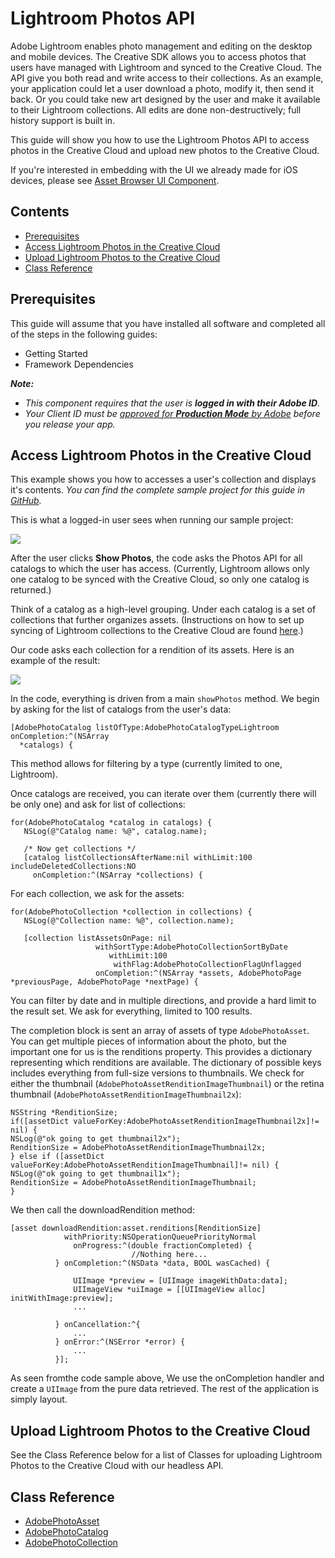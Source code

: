 # Lightroom Photos API

Adobe Lightroom enables photo management and editing on the desktop and mobile devices. The Creative SDK allows you to access photos that users have managed with Lightroom and synced to the Creative Cloud.  The API give you both read and write access to their collections. As an example, your application could let a user download a photo, modify it, then send it back. Or you could take new art designed by the user and make it available to their Lightroom collections. All edits are done non-destructively; full history support is built in.

This guide will show you how to use the Lightroom Photos API to access photos in the Creative Cloud and upload new photos to the Creative Cloud.

If you're interested in embedding with the UI we already made for iOS devices, please see [Asset Browser UI Component](/articles/assetbrowser/index.html).

## Contents

- [Prerequisites](#prerequisites)
- [Access Lightroom Photos in the Creative Cloud](#access)
- [Upload Lightroom Photos to the Creative Cloud](#upload)
- [Class Reference](#reference)

<a name="prerequisites"></a>

## Prerequisites

This guide will assume that you have installed all software and completed all of the steps in the following guides:

* Getting Started
* Framework Dependencies

_**Note:**_

*   _This component requires that the user is **logged in with their Adobe ID**._
*   _Your Client ID must be [approved for **Production Mode** by Adobe](https://creativesdk.zendesk.com/hc/en-us/articles/204601215-How-to-complete-the-Production-Client-ID-Request) before you release your app._

<a name="access"></a>
## Access Lightroom Photos in the Creative Cloud

This example shows you how to accesses a user's collection and displays it's contents.
*You can find the complete sample project for this guide in <a href="https://github.com/CreativeSDK/ios-getting-started-samples" target="_blank">GitHub</a>.*

This is what a logged-in user sees when running our sample project:

![](https://aviarystatic.s3.amazonaws.com/creativesdk/ios/photos/photos1.jpg)

After the user clicks **Show Photos**, the code asks the Photos API for all catalogs to which the user has access. (Currently, Lightroom allows only one catalog to be synced with the Creative Cloud, so only one catalog is returned.)

Think of a catalog as a high-level grouping. Under each catalog is a set of collections that further organizes assets. (Instructions on how to set up syncing of Lightroom collections to the Creative Cloud are found [here](https://helpx.adobe.com/lightroom/help/lightroom-mobile-desktop-features.html).)

Our code asks each collection for a rendition of its assets. Here is an example of the result:

![](https://aviarystatic.s3.amazonaws.com/creativesdk/ios/photos/photos2.jpg)

In the code, everything is driven from a main `showPhotos` method. We begin by asking for the list of catalogs from the user's data:

    [AdobePhotoCatalog listOfType:AdobePhotoCatalogTypeLightroom onCompletion:^(NSArray
      *catalogs) {

This method allows for filtering by a type (currently limited to one, Lightroom).

Once catalogs are received, you can iterate over them (currently there will be only one) and ask for list of collections:

    for(AdobePhotoCatalog *catalog in catalogs) {
       NSLog(@"Catalog name: %@", catalog.name);

       /* Now get collections */
       [catalog listCollectionsAfterName:nil withLimit:100 includeDeletedCollections:NO
         onCompletion:^(NSArray *collections) {

For each collection, we ask for the assets:

    for(AdobePhotoCollection *collection in collections) {
       NSLog(@"Collection name: %@", collection.name);

       [collection listAssetsOnPage: nil
                       withSortType:AdobePhotoCollectionSortByDate
                          withLimit:100
                           withFlag:AdobePhotoCollectionFlagUnflagged
                       onCompletion:^(NSArray *assets, AdobePhotoPage *previousPage, AdobePhotoPage *nextPage) {

You can filter by date and in multiple directions, and provide a hard limit to the result set. We ask for everything, limited to 100 results.

The completion block is sent an array of assets of type `AdobePhotoAsset`. You can get multiple pieces of information about the photo, but the important one for us is the renditions property. This provides a dictionary representing which renditions are available. The dictionary of possible keys includes everything from full-size versions to thumbnails. We check for either the thumbnail (`AdobePhotoAssetRenditionImageThumbnail`) or the retina thumbnail (`AdobePhotoAssetRenditionImageThumbnail2x`):

    NSString *RenditionSize;
    if([assetDict valueForKey:AdobePhotoAssetRenditionImageThumbnail2x]!= nil) {
    NSLog(@"ok going to get thumbnail2x");
    RenditionSize = AdobePhotoAssetRenditionImageThumbnail2x;
    } else if ([assetDict valueForKey:AdobePhotoAssetRenditionImageThumbnail]!= nil) {
    NSLog(@"ok going to get thumbnail1x");
    RenditionSize = AdobePhotoAssetRenditionImageThumbnail;
    }

We then call the downloadRendition method:

    [asset downloadRendition:asset.renditions[RenditionSize]
                withPriority:NSOperationQueuePriorityNormal
                  onProgress:^(double fractionCompleted) {
                               //Nothing here...
              } onCompletion:^(NSData *data, BOOL wasCached) {

                  UIImage *preview = [UIImage imageWithData:data];
                  UIImageView *uiImage = [[UIImageView alloc] initWithImage:preview];
                  ...

              } onCancellation:^{
                  ...
              } onError:^(NSError *error) {
                  ...
              }];


As seen fromthe code sample above, We use the onCompletion handler and create a `UIImage` from the pure data retrieved.  The rest of the application is simply layout.

<a name="upload"></a>
## Upload Lightroom Photos to the Creative Cloud

See the Class Reference below for a list of Classes for uploading Lightroom Photos to the Creative Cloud with our headless API.

<a name="reference"></a>
## Class Reference

+ [AdobePhotoAsset](/Classes/AdobePhotoAsset.html)
+ [AdobePhotoCatalog](/Classes/AdobePhotoCatalog.html)
+ [AdobePhotoCollection](/Classes/AdobePhotoCollection.html)
